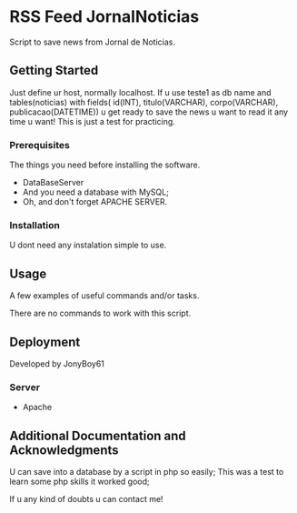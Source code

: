 # RSS Feed JornalNoticias

Script to save news from Jornal de Noticias.

## Getting Started

Just define ur host, normally localhost.
If u use teste1 as db name and tables(noticias) with fields( id(INT), titulo(VARCHAR), corpo(VARCHAR), publicacao(DATETIME)) u get ready to save the news u want to read it any time u want!
This is just a test for practicing.

### Prerequisites

The things you need before installing the software.

* DataBaseServer
* And you need a database with MySQL;
* Oh, and don't forget APACHE SERVER.

### Installation

U dont need any instalation simple to use.

## Usage

A few examples of useful commands and/or tasks.

There are no commands to work with this script.

## Deployment

Developed by JonyBoy61

### Server

* Apache

## Additional Documentation and Acknowledgments

U can save into a database by a script in php so easily;
This was a test to learn some php skills it worked good;

If u any kind of doubts u can contact me!

